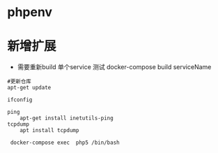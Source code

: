 # phpenv
# 新增扩展
   - 需要重新build 单个service 测试 docker-compose build serviceName

```shell
#更新仓库
apt-get update 

ifconfig 

ping 
    apt-get install inetutils-ping
tcpdump 
    apt install tcpdump

 docker-compose exec  php5 /bin/bash
 ```
